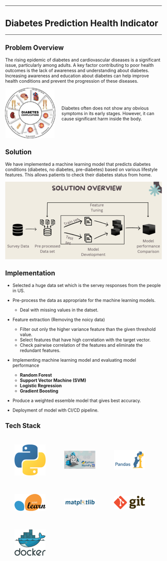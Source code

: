___
# Diabetes Prediction Health Indicator
___

## Problem Overview

The rising epidemic of diabetes and cardiovascular diseases is a significant issue, particularly among adults. A key factor contributing to poor health outcomes is the lack of awareness and understanding about diabetes. Increasing awareness and education about diabetes can help improve health conditions and prevent the progression of these diseases.

<div style="display: flex; align-items: center;">
  <div style="flex: 1; max-width: 50%;">
    <img src="./docs/images/1.jpeg" alt="Image description" style="width: 300px;">
  </div>
  <div style="flex: 2; padding-left: 20px;">
    <p>
      Diabetes often does not show any obvious symptoms in its early stages. However, it can cause significant harm inside the body.
    </p>
  </div>
</div>


## Solution 
<p>
    We have implemented a machine learning model that predicts diabetes conditions (diabetes, no diabetes, pre-diabetes) based on various lifestyle features. This allows patients to check their diabetes status from home.
</p>

<img src="./docs/images/2.png" alt="Model implementation process">

## Implementation

* Selected a huge data set which is the servey responses from the people in US.
* Pre-process the data as appropriate for the machine learning models.
    + Deal with missing values in the datset.
* Feature extraction (Removing the noicy data)
    + Filter out only the higher variance feature than the given threshold value.
    + Select features that have high correlation with the target vector.
    + Check pairwise correlation of the features and eliminate the redundant features.

* Implementing machine learning model and evaluating model performance
    + **Random Forest**
    + **Support Vector Machine (SVM)**
    + **Logistic Regression**
    + **Gradient Boosting**

* Produce a weighted essemble model that gives best accuracy.

* Deployment of model with CI/CD pipeline.

## Tech Stack

<div style="display: flex; flex-wrap: wrap; align-items: center;">
  <img src="./docs/images/techstack1.png" alt="Tech Stack" style="width: 100px; margin: 30px;">
  <img src="./docs/images/techstack2.png" alt="Tech Stack" style="width: 100px; margin: 30px;">
  <img src="./docs/images/techstack3.png" alt="Tech Stack" style="width: 100px; margin: 30px;">
  <img src="./docs/images/techstack4.png" alt="Tech Stack" style="width: 100px; margin: 30px;">
  <img src="./docs/images/techstack5.png" alt="Tech Stack" style="width: 100px; margin: 30px;">
  <img src="./docs/images/techstack6.png" alt="Tech Stack" style="width: 100px; margin: 30px;">
  <img src="./docs/images/techstack7.png" alt="Tech Stack" style="width: 100px; margin: 30px;">
</div>





